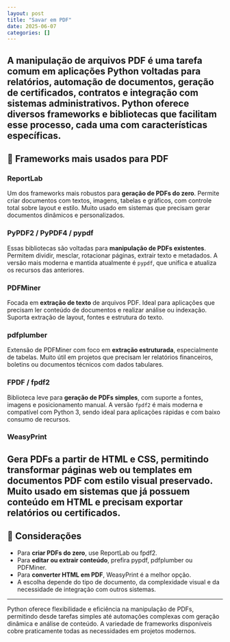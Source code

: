 ```yaml
--- 
layout: post 
title: "Savar em PDF" 
date: 2025-06-07 
categories: [] 
--- 
```

A manipulação de arquivos PDF é uma tarefa comum em aplicações Python voltadas para relatórios, automação de documentos, geração de certificados, contratos e integração com sistemas administrativos. Python oferece diversos frameworks e bibliotecas que facilitam esse processo, cada uma com características específicas.
---
## 📄 Frameworks mais usados para PDF
### ReportLab
Um dos frameworks mais robustos para **geração de PDFs do zero**. Permite criar documentos com textos, imagens, tabelas e gráficos, com controle total sobre layout e estilo. Muito usado em sistemas que precisam gerar documentos dinâmicos e personalizados.
### PyPDF2 / PyPDF4 / pypdf
Essas bibliotecas são voltadas para **manipulação de PDFs existentes**. Permitem dividir, mesclar, rotacionar páginas, extrair texto e metadados. A versão mais moderna e mantida atualmente é `pypdf`, que unifica e atualiza os recursos das anteriores.
### PDFMiner
Focada em **extração de texto** de arquivos PDF. Ideal para aplicações que precisam ler conteúdo de documentos e realizar análise ou indexação. Suporta extração de layout, fontes e estrutura do texto.
### pdfplumber
Extensão de PDFMiner com foco em **extração estruturada**, especialmente de tabelas. Muito útil em projetos que precisam ler relatórios financeiros, boletins ou documentos técnicos com dados tabulares.
### FPDF / fpdf2
Biblioteca leve para **geração de PDFs simples**, com suporte a fontes, imagens e posicionamento manual. A versão `fpdf2` é mais moderna e compatível com Python 3, sendo ideal para aplicações rápidas e com baixo consumo de recursos.
### WeasyPrint
Gera PDFs a partir de **HTML e CSS**, permitindo transformar páginas web ou templates em documentos PDF com estilo visual preservado. Muito usado em sistemas que já possuem conteúdo em HTML e precisam exportar relatórios ou certificados.
---
## 🧩 Considerações
- Para **criar PDFs do zero**, use ReportLab ou fpdf2.
- Para **editar ou extrair conteúdo**, prefira pypdf, pdfplumber ou PDFMiner.
- Para **converter HTML em PDF**, WeasyPrint é a melhor opção.
- A escolha depende do tipo de documento, da complexidade visual e da necessidade de integração com outros sistemas.
---
Python oferece flexibilidade e eficiência na manipulação de PDFs, permitindo desde tarefas simples até automações complexas com geração dinâmica e análise de conteúdo. A variedade de frameworks disponíveis cobre praticamente todas as necessidades em projetos modernos.

